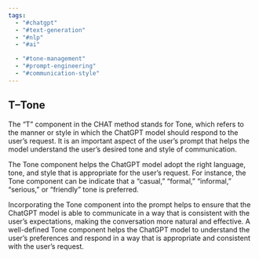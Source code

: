 ```yaml
---
tags:
  - "#chatgpt"
  - "#text-generation"
  - "#nlp"
  - "#ai"

  - "#tone-management"
  - "#prompt-engineering"
  - "#communication-style"
---
```

## T–Tone

The “T” component in the CHAT method stands for Tone, which refers to the manner or style in which the ChatGPT model should respond to the user’s request. It is an important aspect of the user’s prompt that helps the model understand the user’s desired tone and style of communication.

The Tone component helps the ChatGPT model adopt the right language, tone, and style that is appropriate for the user’s request. For instance, the Tone component can be indicate that a “casual,” “formal,” “informal,” “serious,” or “friendly” tone is preferred.

Incorporating the Tone component into the prompt helps to ensure that the ChatGPT model is able to communicate in a way that is consistent with the user’s expectations, making the conversation more natural and effective. A well-defined Tone component helps the ChatGPT model to understand the user’s preferences and respond in a way that is appropriate and consistent with the user’s request.